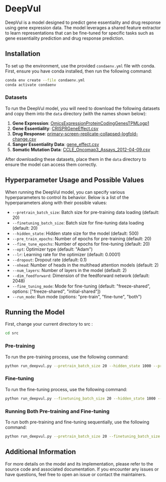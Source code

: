 
# DeepVul

DeepVul is a model designed to predict gene essentiality and drug response using gene expression data. The model leverages a shared feature extractor to learn representations that can be fine-tuned for specific tasks such as gene essentiality prediction and drug response prediction.

## Installation

To set up the environment, use the provided `condaenv.yml` file with conda. First, ensure you have conda installed, then run the following command:

```bash
conda env create --file condaenv.yml
conda activate condaenv
```
### Datasets

To run the DeepVul model, you will need to download the following datasets and copy them into the `data` directory (with the names shown below):

1. **Gene Expression**: [OmicsExpressionProteinCodingGenesTPMLogp1](https://depmap.org/portal/data_page/?tab=allData&releasename=DepMap%20Public%2024Q2&filename=OmicsExpressionProteinCodingGenesTPMLogp1.csv)
2. **Gene Essentiality**: [CRISPRGeneEffect.csv](https://depmap.org/portal/data_page/?tab=allData&releasename=DepMap%20Public%2024Q2&filename=CRISPRGeneEffect.csv)
3. **Drug Response**: [primary-screen-replicate-collapsed-logfold-change.csv](https://depmap.org/portal/data_page/?tab=allData&releasename=PRISM%20Repurposing%2019Q4&filename=primary-screen-replicate-collapsed-logfold-change.csv)
4. **Sanger Essentiality Data**: [gene_effect.csv](https://depmap.org/portal/data_page/?tab=allData&releasename=Sanger%20CRISPR%20(Project%20Score%2C%20CERES)&filename=gene_effect.csv)
5. **Somatic Mutation Data**: [CCLE_Oncomap3_Assays_2012-04-09.csv](https://depmap.org/portal/data_page/?tab=allData&releasename=Oncomap%20mutations&filename=CCLE_Oncomap3_Assays_2012-04-09.csv)

After downloading these datasets, place them in the `data` directory to ensure the model can access them correctly.
## Hyperparameter Usage and Possible Values

When running the DeepVul model, you can specify various hyperparameters to control its behavior. Below is a list of the hyperparameters along with their possible values:

- `--pretrain_batch_size`: Batch size for pre-training data loading (default: 20)
- `--finetuning_batch_size`: Batch size for fine-tuning data loading (default: 20)
- `--hidden_state`: Hidden state size for the model (default: 500)
- `--pre_train_epochs`: Number of epochs for pre-training (default: 20)
- `--fine_tune_epochs`: Number of epochs for fine-tuning (default: 20)
- `--opt`: Optimizer type (default: "Adam")
- `--lr`: Learning rate for the optimizer (default: 0.0001)
- `--dropout`: Dropout rate (default: 0.1)
- `--nhead`: Number of heads in the multihead attention models (default: 2)
- `--num_layers`: Number of layers in the model (default: 2)
- `--dim_feedforward`: Dimension of the feedforward network (default: 2048)
- `--fine_tuning_mode`: Mode for fine-tuning (default: "freeze-shared", options: ["freeze-shared", "initial-shared"])
- `--run_mode`: Run mode (options: "pre-train", "fine-tune", "both")

## Running the Model
First, change your current directory to src :

```bash
cd src
```

### Pre-training

To run the pre-training process, use the following command:

```bash
python run_deepvul.py --pretrain_batch_size 20 --hidden_state 1000 --pre_train_epochs 20 --opt "Adam" --lr 0.0005 --dropout 0.2 --nhead 4 --num_layers 2 --dim_feedforward 1024 --run_mode pre-train
```

### Fine-tuning

To run the fine-tuning process, use the following command:

```bash
python run_deepvul.py --finetuning_batch_size 20 --hidden_state 1000 --fine_tune_epochs 20 --opt "Adam" --lr 0.0005 --dropout 0.2 --nhead 4 --num_layers 2 --dim_feedforward 1024 --fine_tuning_mode "freeze-shared" --run_mode fine-tune
```

### Running Both Pre-training and Fine-tuning

To run both pre-training and fine-tuning sequentially, use the following command:

```bash
python run_deepvul.py --pretrain_batch_size 20 --finetuning_batch_size 20 --hidden_state 1000 --pre_train_epochs 20 --fine_tune_epochs 20 --opt "Adam" --lr 0.0005 --dropout 0.2 --nhead 4 --num_layers 2 --dim_feedforward 1024 --fine_tuning_mode "freeze-shared" --run_mode both
```

## Additional Information

For more details on the model and its implementation, please refer to the source code and associated documentation. If you encounter any issues or have questions, feel free to open an issue or contact the maintainers.
